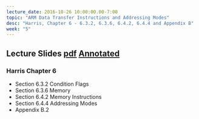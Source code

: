 ```yaml
---
lecture_date: 2016-10-26 10:00:00.00-7:00
topic: "ARM Data Transfer Instructions and Addressing Modes"
desc: "Harris, Chapter 6 - 6.3.2, 6.3.6, 6.4.2, 6.4.4 and Appendix B"
week: "5"
---
```


## Lecture Slides [pdf](https://drive.google.com/file/d/0B__7284Jee0fQ3BmNi03a2xnM2M/view?usp=sharing) [Annotated](https://drive.google.com/file/d/0B__7284Jee0fM3pQbUdkemVmQkk/view?usp=sharing)

### Harris Chapter 6

* Section 6.3.2 Condition Flags
* Section 6.3.6 Memory
* Section 6.4.2 Memory Instructions
* Section 6.4.4 Addressing Modes
* Appendix B.2

